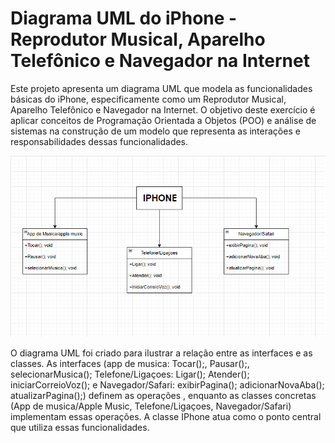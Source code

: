<h1>Diagrama UML do iPhone - Reprodutor Musical, Aparelho Telefônico e Navegador na Internet</h1>

<a>Este projeto apresenta um diagrama UML que modela as funcionalidades básicas do iPhone, especificamente como um Reprodutor Musical, Aparelho Telefônico e Navegador na Internet. O objetivo deste exercício é aplicar conceitos de Programação Orientada a Objetos (POO) e análise de sistemas na construção de um modelo que representa as interações e responsabilidades dessas funcionalidades.</a>

 <img src="image.png" />


 <a>O diagrama UML foi criado para ilustrar a relação entre as interfaces e as classes. As interfaces (app de musica: Tocar();, Pausar();, selecionarMusica(); Telefone/Ligaçoes: Ligar(); Atender(); iniciarCorreioVoz(); e Navegador/Safari: exibirPagina(); adicionarNovaAba(); atualizarPagina();) definem as operações , enquanto as classes concretas (App de musica/Apple Music, Telefone/Ligaçoes, Navegador/Safari) implementam essas operações. A classe IPhone atua como o ponto central que utiliza essas funcionalidades.</a>
